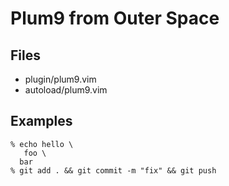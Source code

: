 # Plum9 from Outer Space

## Files
- plugin/plum9.vim
- autoload/plum9.vim

## Examples
```
% echo hello \
   foo \
  bar
% git add . && git commit -m "fix" && git push
```
